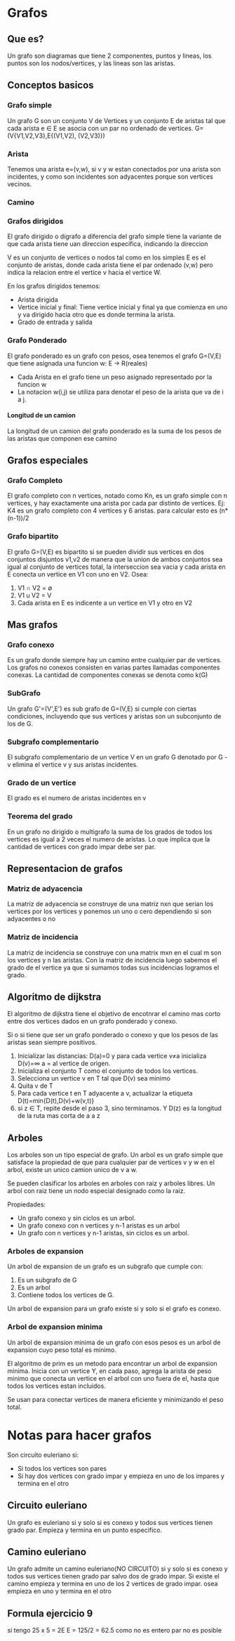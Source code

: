 # Grafos
## Que es?
Un grafo son diagramas que tiene 2 componentes, puntos y lineas, los puntos son los nodos/vertices, y las lineas son las
aristas.

## Conceptos basicos

### Grafo simple
Un grafo G son un conjunto V de Vertices y un conjunto E de aristas tal que cada arista e ∈ E se asocia con un par no
ordenado de vertices. G=(V{V1,V2,V3},E{(V1,V2), (V2,V3)})

### Arista
Tenemos una arista e=(v,w), si v y w estan conectados por una arista son incidentes, y como son incidentes son
adyacentes porque son vertices vecinos.

### Camino

### Grafos dirigidos
El grafo dirigido o digrafo a diferencia del grafo simple tiene la variante de que cada arista tiene uan direccion
especifica, indicando la direccion

V es un conjunto de vertices o nodos tal como en los simples E es el conjunto de aristas, donde cada arista tiene el par
ordenado (v,w) pero indica la relacion entre el vertice v hacia el vertice W.

En los grafos dirigidos tenemos:
- Arista dirigida
- Vertice inicial y final: Tiene vertice inicial y final ya que comienza en uno y va dirigido hacia otro que es donde
  termina la arista.
- Grado de entrada y salida

### Grafo Ponderado
El grafo ponderado es un grafo con pesos, osea tenemos el grafo G=(V,E) que tiene asignada una funcion w: E -> R(reales)

- Cada Arista en el grafo tiene un peso asignado representado por la funcion w
- La notacion w(i,j) se utiliza para denotar el peso de la arista que va de i a j.

#### Longitud de un camion
La longitud de un camion del grafo ponderado es la suma de los pesos de las aristas que componen ese camino

## Grafos especiales

### Grafo Completo
El grafo completo con n vertices, notado como Kn, es un grafo simple con n vertices, y hay exactamente una arista por cada par distinto de vertices.
Ej: K4 es un grafo completo con 4 vertices y 6 aristas.
para calcular esto es (n*(n-1))/2

### Grafo bipartito
El grafo G=(V,E) es bipartito si se pueden dividir sus vertices en dos conjuntos disjuntos v1,v2 de manera que la union
de ambos conjuntos sea igual al conjunto de vertices total, la interseccion sea vacia y cada arista en E conecta un
vertice en V1 con uno en V2. Osea:
1. V1 ∩ V2 = ∅
2. V1 u V2 = V
3. Cada arista en E es indicente a un vertice en V1 y otro en V2



## Mas grafos

### Grafo conexo
Es un grafo donde siempre hay un camino entre cualquier par de vertices. Los grafos no conexos consisten en varias
partes llamadas componentes conexas. La cantidad de componentes conexas se denota como k(G)

### SubGrafo
Un grafo G'=(V',E') es sub grafo de G=(V,E) si cumple con ciertas condiciones, incluyendo que sus vertices y aristas son
un subconjunto de los de G.

### Subgrafo complementario
El subgrafo complementario de un vertice V en un grafo G denotado por G - v elimina el vertice v y sus aristas
incidentes.

### Grado de un vertice
El grado es el numero de aristas incidentes en v

### Teorema del grado
En un grafo no dirigido o multigrafo la suma de los grados de todos los vertices es igual a 2 veces el numero de aristas. Lo que implica que la cantidad de vertices con grado impar debe ser par.


## Representacion de grafos
### Matriz de adyacencia
La matriz de adyacencia se construye de una matriz nxn que serian los vertices por los vertices y ponemos un uno o cero
dependiendo si son adyacentes o no

### Matriz de incidencia
La matriz de incidencia se construye con una matrix mxn en el cual m son los vertices y n las aristas. Con la matriz de
incidencia luego sabemos el grado de el vertice ya que si sumamos todas sus incidencias logramos el grado.


## Algoritmo de dijkstra
El algoritmo de dijkstra tiene el objetivo de encotnrar el camino mas corto entre dos vertices dados en un grafo
ponderado y conexo.

Si o si tiene que ser un grafo ponderado o conexo y que los pesos de las aristas sean siempre positivos.

1. Inicializar las distancias: D(a)=0 y para cada vertice v≠a inicializa D(v)=∞ a = al vertice de origen.
2. Inicializa el conjunto T como el conjunto de todos los vertices.
3. Selecciona un vertice v en T tal que D(v) sea minimo
4. Quita v de T
5. Para cada vertice t en T adyacente a v, actualizar la etiqueta D(t)=min{D(t),D(v)+w(v,t)}
6. si z ∈ T, repite desde el paso 3, sino terminamos. Y D(z) es la longitud de la ruta mas corta de a a z

## Arboles

Los arboles son un tipo especial de grafo. Un arbol es un grafo simple que satisface la propiedad de que para cualquier
par de vertices v y w en el arbol, existe un unico camion unico de v a w.

Se pueden clasificar los arboles en arboles con raiz y arboles libres. Un arbol con raiz tiene un nodo especial
designado como la raiz.

Propiedades:
- Un grafo conexo y sin ciclos es un arbol.
- Un grafo conexo con n vertices y n-1 aristas es un arbol
- Un grafo con n vertices y n-1 aristas, sin ciclos es un arbol.

### Arboles de expansion
Un arbol de expansion de un grafo es un subgrafo que cumple con:
1. Es un subgrafo de G
2. Es un arbol
3. Contiene todos los vertices de G.

Un arbol de expansion para un grafo existe si y solo si el grafo es conexo.

### Arbol de expansion minima
Un arbol de expansion minima de un grafo con esos pesos es un arbol de expansion cuyo peso total es minimo.

El algoritmo de prim es un metodo para encontrar un arbol de expansion minima. Inicia con un vertice Y, en cada paso,
agrega la arista de peso minimo que conecta un vertice en el arbol con uno fuera de el, hasta que todos los vertices
estan incluidos.

Se usan para conectar vertices de manera eficiente y minimizando el peso total.

# Notas para hacer grafos
Son circuito euleriano si:
- Si todos los vertices son pares
- Si hay dos vertices con grado impar y empieza en uno de los impares y termina en el otro

## Circuito euleriano
Un grafo es euleriano si y solo si es conexo y todos sus vertices tienen grado par.
Empieza y termina en un punto especifico.

## Camino euleriano
Un grafo admite un camino euleriano(NO CIRCUITO) si y solo si es conexo y todos sus vertices tienen grado par salvo dos de grado impar.
Si existe el camino empieza y termina en uno de los 2 vertices de grado impar.
osea empieza en uno y termina en el otro

## Formula ejercicio 9
si tengo
25 x 5 = 2E
E = 125/2 = 62.5
como no es entero par no es posible
